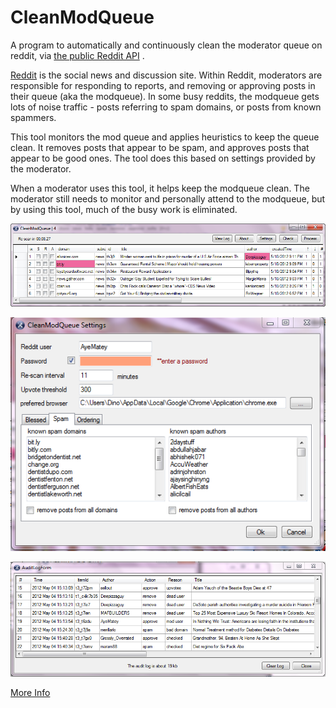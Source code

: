 # CleanModQueue
A program to automatically and continuously clean the moderator queue on reddit, via [the public Reddit API](https://github.com/reddit/reddit/wiki/API) .

[Reddit](http://www.reddit.com) is the social news and discussion site. Within Reddit, moderators are responsible for responding to reports, and removing or approving posts in their queue (aka the modqueue). In some busy reddits, the modqueue gets lots of noise traffic - posts referring to spam domains, or posts from known spammers.

This tool monitors the mod queue and applies heuristics to keep the queue clean. It removes posts that appear to be spam, and approves posts that appear to be good ones. The tool does this based on settings provided by the moderator.

When a moderator uses this tool, it helps keep the modqueue clean. The moderator still needs to monitor and personally attend to the modqueue, but by using this tool, much of the busy work is eliminated.


![CleanModQueue-Main.png](./images/CleanModQueue-Main.png)

![CleanModQueue-Settings.png](./images/CleanModQueue-Settings.png)

![CleanModQueue - Audit Log.png](./images/CleanModQueue-AuditLog.png)

[More Info](./Usage.md)
